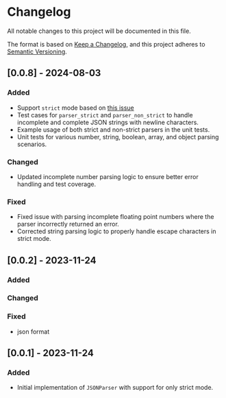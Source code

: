 # Changelog

All notable changes to this project will be documented in this file.

The format is based on [Keep a Changelog](https://keepachangelog.com/en/1.0.0/),
and this project adheres to [Semantic Versioning](https://semver.org/spec/v2.0.0.html).

## [0.0.8] - 2024-08-03

### Added

- Support `strict` mode based on [this issue](https://github.com/iw4p/partialjson/issues/5)
- Test cases for `parser_strict` and `parser_non_strict` to handle incomplete and complete JSON strings with newline characters.
- Example usage of both strict and non-strict parsers in the unit tests.
- Unit tests for various number, string, boolean, array, and object parsing scenarios.

### Changed

- Updated incomplete number parsing logic to ensure better error handling and test coverage.

### Fixed

- Fixed issue with parsing incomplete floating point numbers where the parser incorrectly returned an error.
- Corrected string parsing logic to properly handle escape characters in strict mode.

## [0.0.2] - 2023-11-24

### Added

### Changed

### Fixed

- json format

## [0.0.1] - 2023-11-24

### Added

- Initial implementation of `JSONParser` with support for only strict mode.

